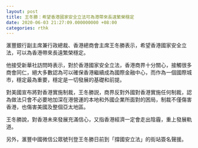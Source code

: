 ```yaml
---
layout: post
title: 王冬勝：希望香港國家安全立法可為港帶來長遠繁榮穩定
date: 2020-06-03 21:27:09.000000000 +08:00
categories: rthk
---
```


滙豐銀行副主席兼行政總裁、香港總商會主席王冬勝表示，希望香港國家安全立法，可以為香港帶來長遠繁榮穩定。

他接受新華社訪問時表示，對於香港國家安全立法，香港商界十分關心，接觸很多商會同仁，絕大多數認為可以確保香港繼續成為國際金融中心，而作為一個國際城市，穩定最為重要，穩定是一切發展的基礎和前提。

對美國宣布將對香港實施制裁，王冬勝説，商界反對外國對香港實施任何制裁，認為做法只會不必要地加深在港營運的本地和外國企業所面對的困局，制裁不僅傷害香港，也傷害美國及整個亞太地區。

王冬勝說，對香港未來發展充滿信心，又指香港經濟一定會走出陰霾，重上發展軌道。

另外，滙豐中國微信公眾號刊登王冬勝日前到「撐國安立法」的街站簽名聲援。
